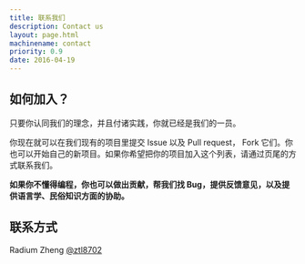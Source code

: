```yaml
---
title: 联系我们
description: Contact us
layout: page.html
machinename: contact
priority: 0.9
date: 2016-04-19
---
```


## 如何加入？

只要你认同我们的理念，并且付诸实践，你就已经是我们的一员。

你现在就可以在我们现有的项目里提交 Issue 以及 Pull request， Fork 它们。你也可以开始自己的新项目。如果你希望把你的项目加入这个列表，请通过页尾的方式联系我们。

**如果你不懂得编程，你也可以做出贡献，帮我们找 Bug，提供反馈意见，以及提供语言学、民俗知识方面的协助。**

## 联系方式
Radium Zheng [@ztl8702](https://github.com/ztl8702)